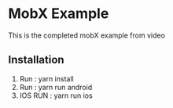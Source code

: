 # MobX Example
 
This is the completed mobX example from video

## Installation
1. Run : yarn install
2. Run : yarn run android 
3. IOS RUN : yarn run ios
